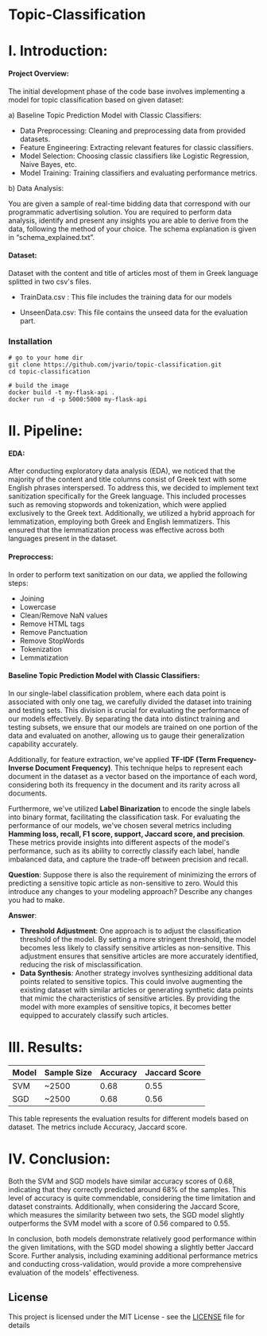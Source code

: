 # Topic-Classification

# I.  Introduction:

#### Project Overview:
The initial development phase of the code base involves implementing a model for topic classification based on given dataset:

a) Baseline Topic Prediction Model with Classic Classifiers:

  - Data Preprocessing: Cleaning and preprocessing data from provided datasets.
  - Feature Engineering: Extracting relevant features for classic classifiers.
  - Model Selection: Choosing classic classifiers like Logistic Regression, Naive Bayes, etc.
  - Model Training: Training classifiers and evaluating performance metrics.
    
b) Data Analysis:

 You are given a sample of real-time bidding data that correspond with
our programmatic advertising solution. You are required to perform data
analysis, identify and present any insights you are able to derive from the data,
following the method of your choice. The schema explanation is given in
“schema_explained.txt”.


#### Dataset:
Dataset with the content and title of articles most of them in Greek language splitted in two csv's files. 

- TrainData.csv : This file includes the training data for our models

- UnseenData.csv: This file contains the unseed data for the evaluation part.


### Installation


    # go to your home dir
    git clone https://github.com/jvario/topic-classification.git
    cd topic-classification

    # build the image
    docker build -t my-flask-api .
    docker run -d -p 5000:5000 my-flask-api
    

# II.  Pipeline:

#### EDA:
After conducting exploratory data analysis (EDA), we noticed that the majority of the content and title columns consist of Greek text with some English phrases interspersed. To address this, we decided to implement text sanitization specifically for the Greek language. This included processes such as removing stopwords and tokenization, which were applied exclusively to the Greek text. Additionally, we utilized a hybrid approach for lemmatization, employing both Greek and English lemmatizers. This ensured that the lemmatization process was effective across both languages present in the dataset.
#### Preproccess:
In order to perform text sanitization on our data, we applied the following steps:

- Joining
- Lowercase
- Clean/Remove NaN values
- Remove HTML tags
- Remove Panctuation
- Remove StopWords
- Tokenization
- Lemmatization

#### Baseline Topic Prediction Model with Classic Classifiers:
In our single-label classification problem, where each data point is associated with only one tag, we carefully divided the dataset into training and testing sets. This division is crucial for evaluating the performance of our models effectively. By separating the data into distinct training and testing subsets, we ensure that our models are trained on one portion of the data and evaluated on another, allowing us to gauge their generalization capability accurately. 

Additionally, for feature extraction, we've applied **TF-IDF (Term Frequency-Inverse Document Frequency)**. This technique helps to represent each document in the dataset as a vector based on the importance of each word, considering both its frequency in the document and its rarity across all documents.

Furthermore, we've utilized **Label Binarization** to encode the single labels into binary format, facilitating the classification task.
For evaluating the performance of our models, we've chosen several metrics including **Hamming loss, recall, F1 score, support, Jaccard score, and precision**. These metrics provide insights into different aspects of the model's performance, such as its ability to correctly classify each label, handle imbalanced data, and capture the trade-off between precision and recall.


**Question**:
Suppose there is also the requirement of minimizing the errors of predicting a
sensitive topic article as non-sensitive to zero. Would this introduce any
changes to your modeling approach? Describe any changes you had to make.

**Answer**:
 - **Threshold Adjustment**: One approach is to adjust the classification threshold of the model. By setting a more stringent threshold, the model becomes less likely to classify sensitive articles as non-sensitive. This adjustment ensures that sensitive articles are more accurately identified, reducing the risk of misclassification.
 - **Data Synthesis**: Another strategy involves synthesizing additional data points related to sensitive topics. This could involve augmenting the existing dataset with similar articles or generating synthetic data points that mimic the characteristics of sensitive articles. By providing the model with more examples of sensitive topics, it becomes better equipped to accurately classify such articles.

# III.  Results:

| Model | Sample Size | Accuracy | Jaccard Score |
|-------|-------------|----------|---------------|
| SVM   | ~2500       | 0.68     | 0.55          |
| SGD   | ~2500       | 0.68     | 0.56          |

This table represents the evaluation results for different models based on dataset. The metrics include Accuracy, Jaccard score.

# IV. Conclusion:
Both the SVM and SGD models have similar accuracy scores of 0.68, indicating that they correctly predicted around 68% of the samples. This level of accuracy is quite commendable, considering the time limitation and dataset constraints. Additionally, when considering the Jaccard Score, which measures the similarity between two sets, the SGD model slightly outperforms the SVM model with a score of 0.56 compared to 0.55.

In conclusion, both models demonstrate relatively good performance within the given limitations, with the SGD model showing a slightly better Jaccard Score. Further analysis, including examining additional performance metrics and conducting cross-validation, would provide a more comprehensive evaluation of the models' effectiveness.
## License
This project is licensed under the MIT License - see the [LICENSE](LICENSE) file for details
